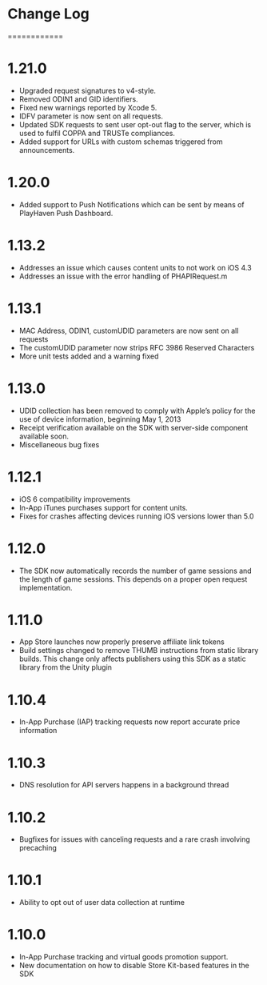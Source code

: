 # Change Log
============

1.21.0
======
* Upgraded request signatures to v4-style.
* Removed ODIN1 and GID identifiers.
* Fixed new warnings reported by Xcode 5.
* IDFV parameter is now sent on all requests.
* Updated SDK requests to sent user opt-out flag to the server, which is used to fulfil COPPA and TRUSTe compliances.
* Added support for URLs with custom schemas triggered from announcements.

1.20.0
======
* Added support to Push Notifications which can be sent by means of PlayHaven Push Dashboard.

1.13.2
======
* Addresses an issue which causes content units to not work on iOS 4.3
* Addresses an issue with the error handling of PHAPIRequest.m

1.13.1
======
* MAC Address, ODIN1, customUDID parameters are now sent on all requests
* The customUDID parameter now strips RFC 3986 Reserved Characters
* More unit tests added and a warning fixed

1.13.0
======
* UDID collection has been removed to comply with Apple’s policy for the use of device information, beginning May 1, 2013
* Receipt verification available on the SDK with server-side component available soon.
* Miscellaneous bug fixes

1.12.1
======
* iOS 6 compatibility improvements
* In-App iTunes purchases support for content units.
* Fixes for crashes affecting devices running iOS versions lower than 5.0

1.12.0
======
* The SDK now automatically records the number of game sessions and the length of game sessions. This depends on a proper open request implementation.

1.11.0
======
* App Store launches now properly preserve affiliate link tokens
* Build settings changed to remove THUMB instructions from static library builds. This change only affects publishers using this SDK as a static library from the Unity plugin

1.10.4
======
* In-App Purchase (IAP) tracking requests now report accurate price information

1.10.3
======
* DNS resolution for API servers happens in a background thread

1.10.2
======
* Bugfixes for issues with canceling requests and a rare crash involving precaching

1.10.1
======
* Ability to opt out of user data collection at runtime

1.10.0
======
* In-App Purchase tracking and virtual goods promotion support.
* New documentation on how to disable Store Kit-based features in the SDK
